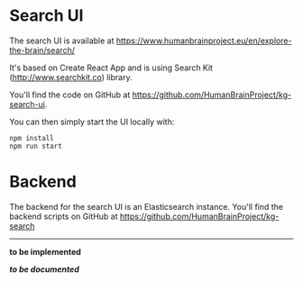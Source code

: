 # Search UI
The search UI is available at https://www.humanbrainproject.eu/en/explore-the-brain/search/ 

It's based on Create React App and is using Search Kit (http://www.searchkit.co) library.

You'll find the code on GitHub at https://github.com/HumanBrainProject/kg-search-ui.

You can then simply start the UI locally with:

```
npm install
npm run start
```

# Backend
The backend for the search UI is an Elasticsearch instance.
You'll find the backend scripts on GitHub at https://github.com/HumanBrainProject/kg-search

____

**to be implemented**

**_to be documented_**
